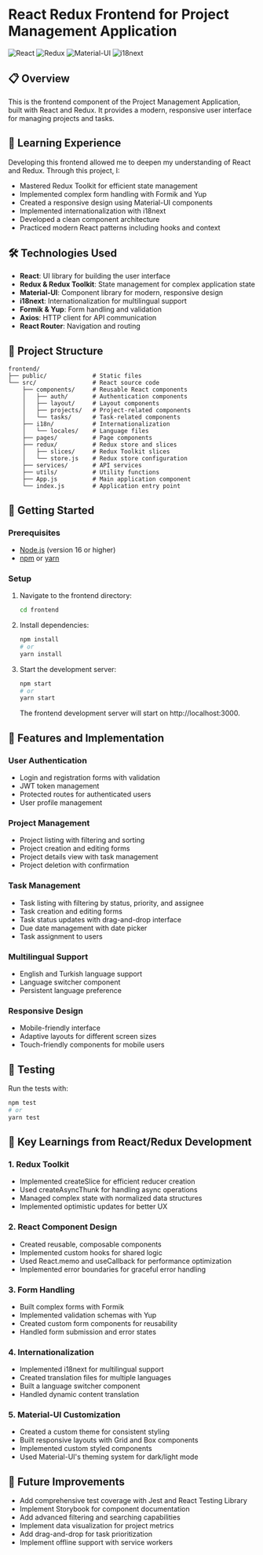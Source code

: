 # React Redux Frontend for Project Management Application

![React](https://img.shields.io/badge/React-18-61DAFB?logo=react)
![Redux](https://img.shields.io/badge/Redux-Toolkit-764ABC?logo=redux)
![Material-UI](https://img.shields.io/badge/Material--UI-5-0081CB?logo=material-ui)
![i18next](https://img.shields.io/badge/i18next-Multilingual-26A69A)

## 📋 Overview

This is the frontend component of the Project Management Application, built with React and Redux. It provides a modern, responsive user interface for managing projects and tasks.

## 🧠 Learning Experience

Developing this frontend allowed me to deepen my understanding of React and Redux. Through this project, I:

- Mastered Redux Toolkit for efficient state management
- Implemented complex form handling with Formik and Yup
- Created a responsive design using Material-UI components
- Implemented internationalization with i18next
- Developed a clean component architecture
- Practiced modern React patterns including hooks and context

## 🛠️ Technologies Used

- **React**: UI library for building the user interface
- **Redux & Redux Toolkit**: State management for complex application state
- **Material-UI**: Component library for modern, responsive design
- **i18next**: Internationalization for multilingual support
- **Formik & Yup**: Form handling and validation
- **Axios**: HTTP client for API communication
- **React Router**: Navigation and routing

## 📁 Project Structure

```
frontend/
├── public/             # Static files
└── src/                # React source code
    ├── components/     # Reusable React components
    │   ├── auth/       # Authentication components
    │   ├── layout/     # Layout components
    │   ├── projects/   # Project-related components
    │   └── tasks/      # Task-related components
    ├── i18n/           # Internationalization
    │   └── locales/    # Language files
    ├── pages/          # Page components
    ├── redux/          # Redux store and slices
    │   ├── slices/     # Redux Toolkit slices
    │   └── store.js    # Redux store configuration
    ├── services/       # API services
    ├── utils/          # Utility functions
    ├── App.js          # Main application component
    └── index.js        # Application entry point
```

## 🚀 Getting Started

### Prerequisites

- [Node.js](https://nodejs.org/) (version 16 or higher)
- [npm](https://www.npmjs.com/) or [yarn](https://yarnpkg.com/)

### Setup

1. Navigate to the frontend directory:
   ```bash
   cd frontend
   ```

2. Install dependencies:
   ```bash
   npm install
   # or
   yarn install
   ```

3. Start the development server:
   ```bash
   npm start
   # or
   yarn start
   ```

   The frontend development server will start on http://localhost:3000.

## 🎨 Features and Implementation

### User Authentication
- Login and registration forms with validation
- JWT token management
- Protected routes for authenticated users
- User profile management

### Project Management
- Project listing with filtering and sorting
- Project creation and editing forms
- Project details view with task management
- Project deletion with confirmation

### Task Management
- Task listing with filtering by status, priority, and assignee
- Task creation and editing forms
- Task status updates with drag-and-drop interface
- Due date management with date picker
- Task assignment to users

### Multilingual Support
- English and Turkish language support
- Language switcher component
- Persistent language preference

### Responsive Design
- Mobile-friendly interface
- Adaptive layouts for different screen sizes
- Touch-friendly components for mobile users

## 🧪 Testing

Run the tests with:

```bash
npm test
# or
yarn test
```

## 📝 Key Learnings from React/Redux Development

### 1. Redux Toolkit
- Implemented createSlice for efficient reducer creation
- Used createAsyncThunk for handling async operations
- Managed complex state with normalized data structures
- Implemented optimistic updates for better UX

### 2. React Component Design
- Created reusable, composable components
- Implemented custom hooks for shared logic
- Used React.memo and useCallback for performance optimization
- Implemented error boundaries for graceful error handling

### 3. Form Handling
- Built complex forms with Formik
- Implemented validation schemas with Yup
- Created custom form components for reusability
- Handled form submission and error states

### 4. Internationalization
- Implemented i18next for multilingual support
- Created translation files for multiple languages
- Built a language switcher component
- Handled dynamic content translation

### 5. Material-UI Customization
- Created a custom theme for consistent styling
- Built responsive layouts with Grid and Box components
- Implemented custom styled components
- Used Material-UI's theming system for dark/light mode

## 🚧 Future Improvements

- Add comprehensive test coverage with Jest and React Testing Library
- Implement Storybook for component documentation
- Add advanced filtering and searching capabilities
- Implement data visualization for project metrics
- Add drag-and-drop for task prioritization
- Implement offline support with service workers
